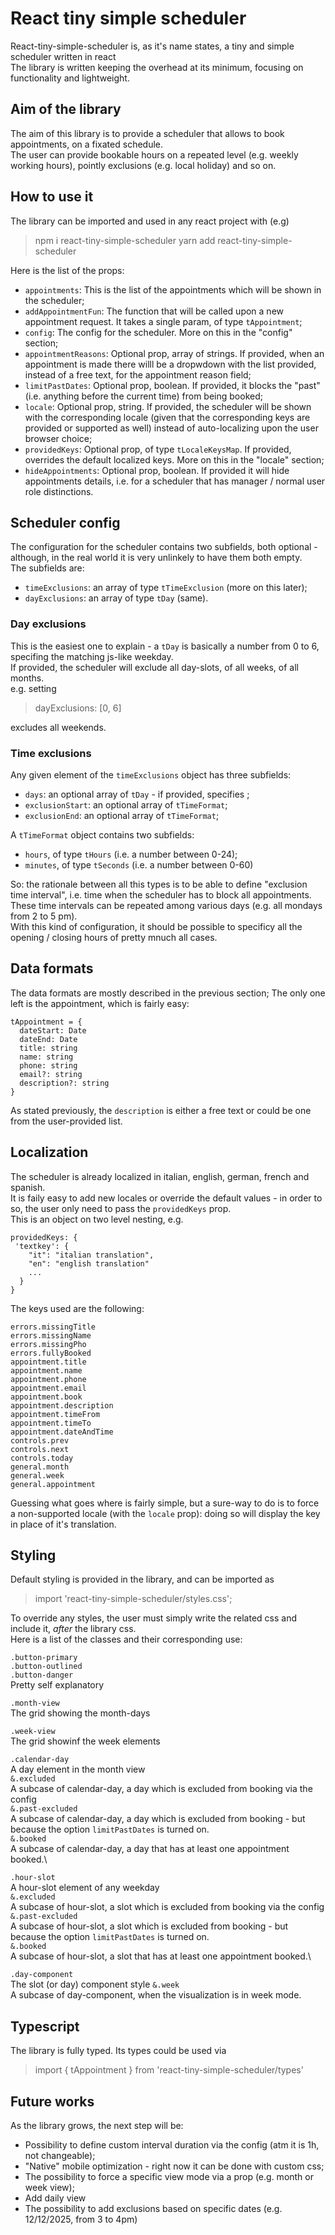 # React tiny simple scheduler

React-tiny-simple-scheduler is, as it's name states, a tiny and simple scheduler written in react
\
The library is written keeping the overhead at its minimum, focusing on functionality and lightweight.

## Aim of the library

The aim of this library is to provide a scheduler that allows to book appointments, on a fixated schedule.
\
The user can provide bookable hours on a repeated level (e.g. weekly working hours), pointly exclusions (e.g. local holiday) and so on.

## How to use it

The library can be imported and used in any react project with (e.g)

> npm i react-tiny-simple-scheduler
> yarn add react-tiny-simple-scheduler

Here is the list of the props:

- `appointments`: This is the list of the appointments which will be shown in the scheduler;
- `addAppointmentFun`: The function that will be called upon a new appointment request. It takes a single param, of type `tAppointment`;
- `config`: The config for the scheduler. More on this in the "config" section;
- `appointmentReasons`: Optional prop, array of strings. If provided, when an appointment is made there willl be a
  dropwdown with the list provided, instead of a free text, for the appointment reason field;
- `limitPastDates`: Optional prop, boolean. If provided, it blocks the "past" (i.e. anything before the current time)
  from being booked;
- `locale`: Optional prop, string. If provided, the scheduler will be shown with the corresponding locale
  (given that the corresponding keys are provided or supported as well) instead of auto-localizing upon the user
  browser choice;
- `providedKeys`: Optional prop, of type `tLocaleKeysMap`. If provided, overrides the default localized keys.
  More on this in the "locale" section;
- `hideAppointments`: Optional prop, boolean. If provided it will hide appointments details, i.e. for a scheduler that has
  manager / normal user role distinctions.

## Scheduler config

The configuration for the scheduler contains two subfields, both optional - although, in the real world it is very unlinkely
to have them both empty.\
The subfields are:

- `timeExclusions`: an array of type `tTimeExclusion` (more on this later);
- `dayExclusions`: an array of type `tDay` (same).

### Day exclusions

This is the easiest one to explain - a `tDay` is basically a number from 0 to 6, specifing the matching js-like weekday.\
If provided, the scheduler will exclude all day-slots, of all weeks, of all months.\
e.g. setting

> dayExclusions: [0, 6]

excludes all weekends.

### Time exclusions

Any given element of the `timeExclusions` object has three subfields:

- `days`: an optional array of `tDay` - if provided, specifies ;
- `exclusionStart`: an optional array of `tTimeFormat`;
- `exclusionEnd`: an optional array of `tTimeFormat`;

A `tTimeFormat` object contains two subfields:

- `hours`, of type `tHours` (i.e. a number between 0-24);
- `minutes`, of type `tSeconds` (i.e. a number between 0-60)

So: the rationale between all this types is to be able to define "exclusion time interval", i.e. time when the scheduler has to block
all appointments.\
These time intervals can be repeated among various days (e.g. all mondays from 2 to 5 pm).\
With this kind of configuration, it should be possible to specificy all the opening / closing hours of pretty mnuch all cases.

## Data formats

The data formats are mostly described in the previous section; The only one left is the appointment, which is fairly easy:

```
tAppointment = {
  dateStart: Date
  dateEnd: Date
  title: string
  name: string
  phone: string
  email?: string
  description?: string
}

```

As stated previously, the `description` is either a free text or could be one from the user-provided list.

## Localization

The scheduler is already localized in italian, english, german, french and spanish.\
It is faily easy to add new locales or override the default values - in order to so, the user only need to pass the
`providedKeys` prop.\
This is an object on two level nesting, e.g.

```
providedKeys: {
 'textkey': {
    "it": "italian translation",
    "en": "english translation"
    ...
  }
}
```

The keys used are the following:

```
errors.missingTitle
errors.missingName
errors.missingPho
errors.fullyBooked
appointment.title
appointment.name
appointment.phone
appointment.email
appointment.book
appointment.description
appointment.timeFrom
appointment.timeTo
appointment.dateAndTime
controls.prev
controls.next
controls.today
general.month
general.week
general.appointment
```

Guessing what goes where is fairly simple, but a sure-way to do is to force a non-supported locale (with the `locale` prop):
doing so will display the key in place of it's translation.

## Styling

Default styling is provided in the library, and can be imported as

> import 'react-tiny-simple-scheduler/styles.css';

To override any styles, the user must simply write the related css and include it, _after_ the library css.\
Here is a list of the classes and their corresponding use:

`.button-primary`\
`.button-outlined`\
`.button-danger`\
Pretty self explanatory

`.month-view`\
The grid showing the month-days

`.week-view`\
The grid showinf the week elements

`.calendar-day`\
A day element in the month view\
`&.excluded`\
A subcase of calendar-day, a day which is excluded from booking via the config\
`&.past-excluded`\
A subcase of calendar-day, a day which is excluded from booking - but because the option `limitPastDates` is turned on.\
`&.booked`\
A subcase of calendar-day, a day that has at least one appointment booked.\

`.hour-slot`\
A hour-slot element of any weekday\
`&.excluded`\
A subcase of hour-slot, a slot which is excluded from booking via the config\
`&.past-excluded`\
A subcase of hour-slot, a slot which is excluded from booking - but because the option `limitPastDates` is turned on.\
`&.booked`\
A subcase of hour-slot, a slot that has at least one appointment booked.\

`.day-component`\
The slot (or day) component style
`&.week`\
A subcase of day-component, when the visualization is in week mode.

## Typescript

The library is fully typed. Its types could be used via

> import { tAppointment } from 'react-tiny-simple-scheduler/types'

## Future works

As the library grows, the next step will be:

- Possibility to define custom interval duration via the config (atm it is 1h, not changeable);
- "Native" mobile optimization - right now it can be done with custom css;
- The possibility to force a specific view mode via a prop (e.g. month or week view);
- Add daily view
- The possibility to add exclusions based on specific dates (e.g. 12/12/2025, from 3 to 4pm)
